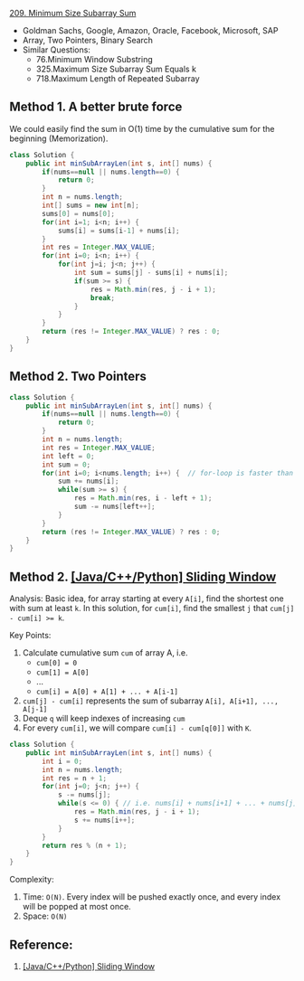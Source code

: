 [209. Minimum Size Subarray Sum](https://leetcode.com/problems/minimum-size-subarray-sum/)

* Goldman Sachs, Google, Amazon, Oracle, Facebook, Microsoft, SAP
* Array, Two Pointers, Binary Search
* Similar Questions:
    * 76.Minimum Window Substring
    * 325.Maximum Size Subarray Sum Equals k
    * 718.Maximum Length of Repeated Subarray
    
    
## Method 1. A better brute force
We could easily find the sum in O(1) time by the cumulative sum for the beginning (Memorization).
```java 
class Solution {
    public int minSubArrayLen(int s, int[] nums) {
        if(nums==null || nums.length==0) {
            return 0;
        }
        int n = nums.length;
        int[] sums = new int[n];
        sums[0] = nums[0];
        for(int i=1; i<n; i++) {
            sums[i] = sums[i-1] + nums[i];
        }
        int res = Integer.MAX_VALUE;
        for(int i=0; i<n; i++) {
            for(int j=i; j<n; j++) {
                int sum = sums[j] - sums[i] + nums[i];
                if(sum >= s) {
                    res = Math.min(res, j - i + 1);
                    break;
                }
            }
        }
        return (res != Integer.MAX_VALUE) ? res : 0;
    }
}
```


## Method 2. Two Pointers
```java 
class Solution {
    public int minSubArrayLen(int s, int[] nums) {
        if(nums==null || nums.length==0) {
            return 0;
        }
        int n = nums.length;
        int res = Integer.MAX_VALUE;
        int left = 0;
        int sum = 0;
        for(int i=0; i<nums.length; i++) {  // for-loop is faster than while loop
            sum += nums[i];
            while(sum >= s) {
                res = Math.min(res, i - left + 1);
                sum -= nums[left++];
            }
        }
        return (res != Integer.MAX_VALUE) ? res : 0;
    }
}
```


## Method 2. [[Java/C++/Python] Sliding Window](https://leetcode.com/problems/minimum-size-subarray-sum/discuss/433123)     
Analysis:
Basic idea, for array starting at every `A[i]`, find the shortest one with sum at least `k`. 
In this solution, for `cum[i]`, find the smallest `j` that `cum[j] - cum[i] >= k`.

Key Points:
1. Calculate cumulative sum `cum` of array A, i.e. 
    * `cum[0] = 0`
    * `cum[1] = A[0]`
    * ...
    * `cum[i] = A[0] + A[1] + ... + A[i-1]` 
2. `cum[j] - cum[i]` represents the sum of subarray `A[i], A[i+1], ..., A[j-1]`
3. Deque `q` will keep indexes of increasing `cum`
4. For every `cum[i]`, we will compare `cum[i] - cum[q[0]]` with `K`.

```java
class Solution {
    public int minSubArrayLen(int s, int[] nums) {
        int i = 0;
        int n = nums.length;
        int res = n + 1;
        for(int j=0; j<n; j++) {
            s -= nums[j];
            while(s <= 0) { // i.e. nums[i] + nums[i+1] + ... + nums[j] <= s
                res = Math.min(res, j - i + 1);
                s += nums[i++];
            }
        }
        return res % (n + 1);
    }
}
```

Complexity:
1. Time: `O(N)`. Every index will be pushed exactly once, and every index will be popped at most once.
2. Space: `O(N)`


## Reference:
1. [[Java/C++/Python] Sliding Window](https://leetcode.com/problems/minimum-size-subarray-sum/discuss/433123)



